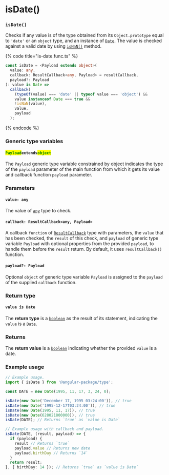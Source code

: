 # isDate()

### `isDate()`

Checks if any value is of the type obtained from its `Object.prototype` equal to `'date'` or an `object` type, and an instance of [`Date`](https://developer.mozilla.org/en-US/docs/Web/JavaScript/Reference/Global\_Objects/Date). The value is checked against a valid date by using [`isNaN()`](https://developer.mozilla.org/en-US/docs/Web/JavaScript/Reference/Global\_Objects/isNaN) method.

{% code title="is-date.func.ts" %}
```typescript
const isDate = <Payload extends object>(
  value: any,
  callback: ResultCallback<any, Payload> = resultCallback,
  payload?: Payload
): value is Date =>
  callback(
    (typeOf(value) === 'date' || typeof value === 'object') &&
    value instanceof Date === true &&
    !isNaN(value),
    value,
    payload
  );
```
{% endcode %}

### Generic type variables

#### <mark style="color:green;">**`Payload`**</mark>**`extends`**<mark style="color:green;">**`object`**</mark>

The `Payload` generic type variable constrained by object indicates the type of the `payload` parameter of the main function from which it gets its value and callback function `payload` parameter.

### Parameters

#### `value: any`

The value of [`any`](https://www.typescriptlang.org/docs/handbook/2/everyday-types.html#any) type to check.

#### `callback: ResultCallback<any, Payload>`

A callback `function` of [`ResultCallback`](../type/resultcallback.md) type with parameters, the `value` that has been checked, the `result` of this check, and `payload` of generic type variable `Payload` with optional properties from the provided `payload`, to handle them before the `result` return. By default, it uses `resultCallback()` function.

#### `payload?: Payload`

Optional `object` of generic type variable `Payload` is assigned to the `payload` of the supplied `callback` function.

### Return type

#### `value is Date`

The **return type** is a [`boolean`](https://www.typescriptlang.org/docs/handbook/basic-types.html#boolean) as the result of its statement, indicating the `value` is a [`Date`](https://developer.mozilla.org/en-US/docs/Web/JavaScript/Reference/Global\_Objects/Date).

### Returns

The **return value** is a [`boolean`](https://developer.mozilla.org/en-US/docs/Web/JavaScript/Reference/Global\_Objects/Boolean) indicating whether the provided `value` is a date.

### Example usage

```typescript
// Example usage.
import { isDate } from '@angular-package/type';

const DATE = new Date(1995, 11, 17, 3, 24, 0);

isDate(new Date('December 17, 1995 03:24:00')), // true
isDate(new Date('1995-12-17T03:24:00')), // true
isDate(new Date(1995, 11, 17)), // true
isDate(new Date(628021800000)), // true
isDate(DATE); // Returns `true` as `value is Date`

// Example usage with callback and payload.
isDate(DATE, (result, payload) => {
  if (payload) {
    result // Returns `true`
    payload.value // Returns new date
    payload.birthDay // Returns `14`
  }
  return result;
}, { birthDay: 14 }); // Returns `true` as `value is Date`
```
